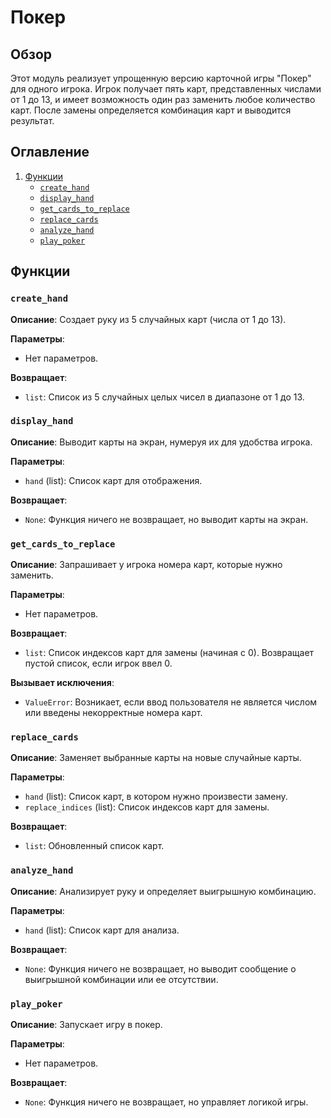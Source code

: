 # Покер

## Обзор

Этот модуль реализует упрощенную версию карточной игры "Покер" для одного игрока. Игрок получает пять карт, представленных числами от 1 до 13, и имеет возможность один раз заменить любое количество карт. После замены определяется комбинация карт и выводится результат.

## Оглавление

1. [Функции](#Функции)
    - [`create_hand`](#create_hand)
    - [`display_hand`](#display_hand)
    - [`get_cards_to_replace`](#get_cards_to_replace)
    - [`replace_cards`](#replace_cards)
    - [`analyze_hand`](#analyze_hand)
    - [`play_poker`](#play_poker)

## Функции

### `create_hand`

**Описание**: Создает руку из 5 случайных карт (числа от 1 до 13).

**Параметры**:
- Нет параметров.

**Возвращает**:
- `list`: Список из 5 случайных целых чисел в диапазоне от 1 до 13.

### `display_hand`

**Описание**: Выводит карты на экран, нумеруя их для удобства игрока.

**Параметры**:
- `hand` (list): Список карт для отображения.

**Возвращает**:
- `None`: Функция ничего не возвращает, но выводит карты на экран.

### `get_cards_to_replace`

**Описание**: Запрашивает у игрока номера карт, которые нужно заменить.

**Параметры**:
- Нет параметров.

**Возвращает**:
- `list`: Список индексов карт для замены (начиная с 0). Возвращает пустой список, если игрок ввел 0.

**Вызывает исключения**:
- `ValueError`: Возникает, если ввод пользователя не является числом или введены некорректные номера карт.

### `replace_cards`

**Описание**: Заменяет выбранные карты на новые случайные карты.

**Параметры**:
- `hand` (list): Список карт, в котором нужно произвести замену.
- `replace_indices` (list): Список индексов карт для замены.

**Возвращает**:
- `list`: Обновленный список карт.

### `analyze_hand`

**Описание**: Анализирует руку и определяет выигрышную комбинацию.

**Параметры**:
- `hand` (list): Список карт для анализа.

**Возвращает**:
- `None`: Функция ничего не возвращает, но выводит сообщение о выигрышной комбинации или ее отсутствии.

### `play_poker`

**Описание**: Запускает игру в покер.

**Параметры**:
- Нет параметров.

**Возвращает**:
- `None`: Функция ничего не возвращает, но управляет логикой игры.